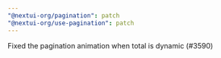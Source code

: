 ```yaml
---
"@nextui-org/pagination": patch
"@nextui-org/use-pagination": patch
---
```


Fixed the pagination animation when total is dynamic (#3590)
